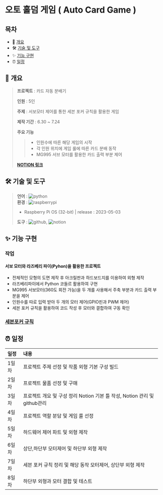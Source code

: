 # 오토 홀덤 게임 ( Auto Card Game )

## 목차
*  📝 [개요](#-개요)
*  🛠 [기술 및 도구](#-기술-및-도구)
*  ✨ [기능 구현](#-기능-구현)
*  ⏰ [일정](#-일정)

## **📝 개요**
> **프로젝트** : 카드 자동 분배기
>
> **인원** : 5인
> 
> **주제** : 서보모터 제어를 통한 세븐 포커 규칙을 활용한 게임
> 
> **제작 기간** : 6.30 ~ 7.24
> 
> **주요 기능**   
> > * 인원수에 따른 해당 게임의 시작   
> > * 각 인원 위치에 게임 룰에 따른 카드 분배 동작
> > * MG995 서브 모터를 활용한 카드 출력 부분 제어
>
> [**NOTION 링크**](https://www.notion.so/db9bc874b60b441797a1a5883396fe31?pvs=4)



## **🛠 기술 및 도구**   
> **언어** : <img alt="python" src ="https://img.shields.io/badge/python-3776AB.svg?&style=flat-square&logo=python&logoColor=white"/>   
> **환경** : <img alt="raspberrypi" src ="https://img.shields.io/badge/raspberrypi-A22846.svg?&style=flat-square&logo=raspberrypi&logoColor=white"/>
> - Raspberry Pi OS (32-bit) | release : 2023-05-03
>
> **도구** : <img alt="github" src ="https://img.shields.io/badge/github-181717.svg?&style=flat-square&logo=github&logoColor=white"/>, <img alt="notion" src ="https://img.shields.io/badge/notion-000000.svg?&style=flat-square&logo=notion&logoColor=white"/> 


## **✨ 기능 구현**
### 작업
#### 서보 모터와 라즈베리 파이(Pyhon)을 활용한 프로젝트
* 전체적인 모형의 도면 제작 후 아크릴판과 하드보드지를 이용하여 외형 제작
* 라즈베리파이에서 Python 코들르 활용하여 구현
* MG995 서보모터(360도 회전 가능)을 두 개를 사용해서 주축 부분과 카드 출력 부분을 제어
* 인원수를 따로 입력 받아 두 개의 모터 제어(GPIO핀과 PWM 제어)
* 세븐 포커 규칙을 활용하여 코드 작성 후 모터와 결합하여 구동 확인

### [세븐포커 규칙](Seven_Rule.md)

## **⏰ 일정**

|일정|내용|
|:---|:---|
|1일차|프로젝트 주제 선정 및 작품 외형 기본 구성 빌드|
|2일차|프로젝트 물품 선정 및 구매|
|3일차|프로젝트 개요 및 구성 정리 Notion 기본 틀 작성, Notion 관리 및 github관리|
|4일차|프로젝트 역할 분담 및 게임 룰 선정|
|5일차|하드웨어 제어 파트 및 외형 제작|
|6일차|상단,하단부 모터제어 및 하단부 외형 제작|
|7일차|세븐 포커 규칙 정리 및 해당 동작 모터제어, 상단부 외형 제작|
|8일차|하단부 외형과 모터 결합 및 테스트|



